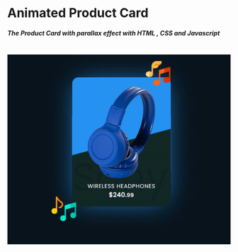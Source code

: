 # Animated Product Card

##### The Product Card with parallax effect with HTML , CSS and Javascript

<br/>

<div style="text-align:center;margin:0 auto;">
    <img src="https://github.com/masoudtabatabaei/animated-product-card/blob/master/screenshot.gif?raw=true">
</div>